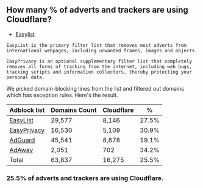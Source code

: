## How many % of adverts and trackers are using Cloudflare?


- [Easylist](https://web.archive.org/web/20210516110248/https://easylist.to/)
```
EasyList is the primary filter list that removes most adverts from international webpages, including unwanted frames, images and objects.

EasyPrivacy is an optional supplementary filter list that completely removes all forms of tracking from the internet, including web bugs, tracking scripts and information collectors, thereby protecting your personal data.
```


We picked domain-blocking lines from the list and filtered out domains which has exception rules.
Here's the result.


| Adblock list | Domains Count | Cloudflare | % |
| --- | --- | --- | --- |
| [EasyList](https://easylist.to/easylist/easylist.txt) | 29,577 | 8,146 | 27.5% |
| [EasyPrivacy](https://easylist.to/easylist/easyprivacy.txt) | 16,530 | 5,109 | 30.9% |
| [AdGuard](https://adguardteam.github.io/AdGuardSDNSFilter/Filters/filter.txt) | 45,541 | 8,678 | 19.1% |
| [AdAway](https://raw.githubusercontent.com/AdAway/adaway.github.io/master/hosts.txt) | 2,051 | 702 | 34.2% |
| Total | 63,837 | 16,275 | 25.5% |


### 25.5% of adverts and trackers are using Cloudflare.